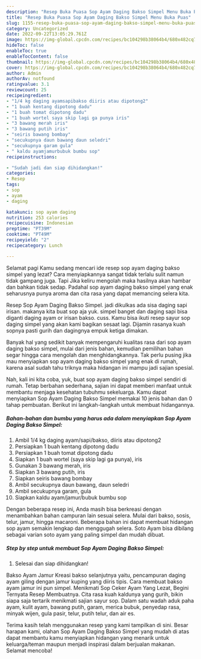 ```yaml
---
description: "Resep Buka Puasa Sop Ayam Daging Bakso Simpel Menu Buka Puas"
title: "Resep Buka Puasa Sop Ayam Daging Bakso Simpel Menu Buka Puas"
slug: 1155-resep-buka-puasa-sop-ayam-daging-bakso-simpel-menu-buka-puas
category: Uncategorized
date: 2022-09-22T13:05:29.761Z
image: https://img-global.cpcdn.com/recipes/bc104298b38064b4/680x482cq70/sop-ayam-daging-bakso-simpel-foto-resep-utama.jpg
hideToc: false
enableToc: true
enableTocContent: false
thumbnail: https://img-global.cpcdn.com/recipes/bc104298b38064b4/680x482cq70/sop-ayam-daging-bakso-simpel-foto-resep-utama.jpg
cover: https://img-global.cpcdn.com/recipes/bc104298b38064b4/680x482cq70/sop-ayam-daging-bakso-simpel-foto-resep-utama.jpg
author: Admin
authorAv: notfound
ratingvalue: 3.1
reviewcount: 25
recipeingredient:
- "1/4 kg daging ayamsapibakso diiris atau dipotong2"
- "1 buah kentang dipotong dadu"
- "1 buah tomat dipotong dadu"
- "1 buah wortel saya skip lagi ga punya iris"
- "3 bawang merah iris"
- "3 bawang putih iris"
- "seiris bawang bombay"
- "secukupnya daun bawang daun seledri"
- "secukupnya garam gula"
- " kaldu ayamjamurbubuk bumbu sop"
recipeinstructions:

- "Sudah jadi dan siap dihidangkan!"
categories:
- Resep
tags:
- sop
- ayam
- daging

katakunci: sop ayam daging 
nutrition: 253 calories
recipecuisine: Indonesian
preptime: "PT39M"
cooktime: "PT49M"
recipeyield: "2"
recipecategory: Lunch

---
```



Selamat pagi Kamu sedang mencari ide resep sop ayam daging bakso simpel yang lezat? Cara menyiapkannya sangat tidak terlalu sulit namun tidak gampang juga. Tapi Jika keliru mengolah maka hasilnya akan hambar dan bahkan tidak sedap. Padahal sop ayam daging bakso simpel yang enak seharusnya punya aroma dan cita rasa yang dapat memancing selera kita.


Resep Sop Ayam Daging Bakso Simpel. jadi dikulkas ada sisa daging sapi irisan. makanya kita buat sop aja yuk. simpel banget dan daging sapi bisa diganti daging ayam or irisan bakso. cuss. Kamu bisa ikuti resep sayur sop daging simpel yang akan kami bagikan sesaat lagi. Dijamin rasanya kuah sopnya pasti gurih dan dagingnya empuk ketiga dimakan.

Banyak hal yang sedikit banyak mempengaruhi kualitas rasa dari sop ayam daging bakso simpel, mulai dari jenis bahan, kemudian pemilihan bahan segar hingga cara mengolah dan menghidangkannya. Tak perlu pusing jika mau menyiapkan sop ayam daging bakso simpel yang enak di rumah, karena asal sudah tahu triknya maka hidangan ini mampu jadi sajian spesial.


Nah, kali ini kita coba, yuk, buat sop ayam daging bakso simpel sendiri di rumah. Tetap berbahan sederhana, sajian ini dapat memberi manfaat untuk membantu menjaga kesehatan tubuhmu sekeluarga. Kamu dapat menyiapkan Sop Ayam Daging Bakso Simpel memakai 10 jenis bahan dan 0 tahap pembuatan. Berikut ini langkah-langkah untuk membuat hidangannya.

<!--inarticleads1-->

##### Bahan-bahan dan bumbu yang harus ada dalam menyiapkan Sop Ayam Daging Bakso Simpel:

1. Ambil 1/4 kg daging ayam/sapi/bakso, diiris atau dipotong2
1. Persiapkan 1 buah kentang dipotong dadu
1. Persiapkan 1 buah tomat dipotong dadu
1. Siapkan 1 buah wortel (saya skip lagi ga punya), iris
1. Gunakan 3 bawang merah, iris
1. Siapkan 3 bawang putih, iris
1. Siapkan seiris bawang bombay
1. Ambil secukupnya daun bawang, daun seledri
1. Ambil secukupnya garam, gula
1. Siapkan  kaldu ayam/jamur/bubuk bumbu sop


Dengan beberapa resep ini, Anda masih bisa berkreasi dengan menambahkan bahan campuran lain sesuai selera. Mulai dari bakso, sosis, telur, jamur, hingga macaroni. Beberapa bahan ini dapat membuat hidangan sop ayam semakin lengkap dan menggugah selera. Soto Ayam bisa dibilang sebagai varian soto ayam yang paling simpel dan mudah dibuat. 

<!--inarticleads2-->

##### Step by step untuk membuat Sop Ayam Daging Bakso Simpel:


1. Selesai dan siap dihidangkan!

Bakso Ayam Jamur Kreasi bakso selanjutnya yaitu, pencampuran daging ayam giling dengan jamur kuping yang diiris tipis. Cara membuat bakso ayam jamur ini pun simpel. Menikmati Sop Ceker Ayam Yang Lezat, Begini Ternyata Resep Membuatnya. Cita rasa kuah kaldunya yang gurih, bikin siapa saja tertarik menikmati sajian sayur sop. Dalam satu wadah aduk paha ayam, kulit ayam, bawang putih, garam, merica bubuk, penyedap rasa, minyak wijen, gula pasir, telur, putih telur, dan air es. 

Terima kasih telah menggunakan resep yang kami tampilkan di sini. Besar harapan kami, olahan Sop Ayam Daging Bakso Simpel yang mudah di atas dapat membantu kamu menyiapkan hidangan yang menarik untuk keluarga/teman maupun menjadi inspirasi dalam berjualan makanan. Selamat mencoba!
